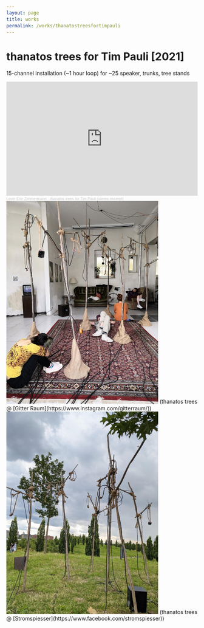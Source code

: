 ```yaml
---
layout: page
title: works
permalink: /works/thanatostreesfortimpauli
---
```



# thanatos trees for Tim Pauli [2021]

15-channel installation (~1 hour loop) for ~25 speaker, trunks, tree stands

<iframe width="100%" height="300" scrolling="no" frameborder="no" allow="autoplay" src="https://w.soundcloud.com/player/?url=https%3A//api.soundcloud.com/tracks/1030939087&color=%23ff5500&auto_play=false&hide_related=false&show_comments=true&show_user=true&show_reposts=false&show_teaser=true&visual=true"></iframe><div style="font-size: 10px; color: #cccccc;line-break: anywhere;word-break: normal;overflow: hidden;white-space: nowrap;text-overflow: ellipsis; font-family: Interstate,Lucida Grande,Lucida Sans Unicode,Lucida Sans,Garuda,Verdana,Tahoma,sans-serif;font-weight: 100;"><a href="https://soundcloud.com/levinericzimmermann" title="Levin Eric Zimmermann" target="_blank" style="color: #cccccc; text-decoration: none;">Levin Eric Zimmermann</a> · <a href="https://soundcloud.com/levinericzimmermann/thanatos-trees-for-tim-pauli-stereo-excerpt" title="thanatos trees for Tim Pauli (stereo excerpt)" target="_blank" style="color: #cccccc; text-decoration: none;">thanatos trees for Tim Pauli (stereo excerpt)</a></div>

<img src="/assets/thanatosTreesGitter.jpeg" alt="drawing" width="400"/>
(thanatos trees @ [Gitter Raum](https://www.instagram.com/gitterraum/))


<img src="/assets/stromspiesser0.jpeg" alt="drawing" width="400"/>
(thanatos trees @ [Stromspiesser](https://www.facebook.com/stromspiesser))
